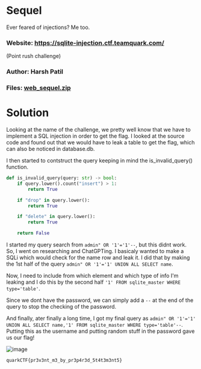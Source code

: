 Sequel
=

Ever feared of injections? Me too.

### Website: https://sqlite-injection.ctf.teamquark.com/

(Point rush challenge)

### Author: Harsh Patil

### Files: [web_sequel.zip](./web_sequel.zip)

Solution
=

Looking at the name of the challenge, we pretty well know that we have to implement a SQL injection in order to get the flag. I looked at the source code and found out that we would have to leak a table to get the flag, which can also be noticed in database.db.

I then started to contstruct the query keeping in mind the is_invalid_query() function.

```py
def is_invalid_query(query: str) -> bool:
    if query.lower().count("insert") > 1:
        return True

    if "drop" in query.lower():
        return True

    if "delete" in query.lower():
        return True

    return False
```

I started my query search from `admin" OR '1'='1'--`, but this didnt work. So, I went on researching and ChatGPTing. I basicaly wanted to make a SQLi which would check for the name row and leak it. I did that by making the 1st half of the query `admin" OR '1'='1' UNION ALL SELECT name`.

Now, I need to include from which element and which type of info I'm leaking and I do this by the second half `'1' FROM sqlite_master WHERE type='table'`.

Since we dont have the password, we can simply add a `--` at the end of the query to stop the checking of the password.

And finally, ater finally a long time, I got my final query as `admin" OR '1'='1' UNION ALL SELECT name,'1' FROM sqlite_master WHERE type='table'--`. Putting this as the username and putting random stuff in the password gave us our flag!

![image](https://github.com/Apzyte-Gamer/hack-Envision-2024/assets/71684682/44dca0bb-1c52-4239-848f-088a939d8c88)

`quarkCTF{pr3v3nt_m3_by_pr3p4r3d_5t4t3m3nt5}`
